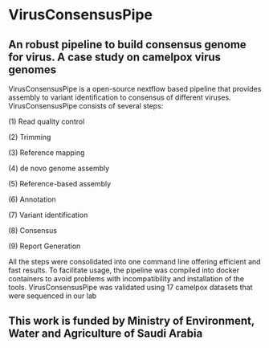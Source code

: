 # VirusConsensusPipe
## An robust pipeline to build consensus genome for virus. A case study on camelpox virus genomes

VirusConsensusPipe is a open-source nextflow based pipeline that provides assembly to variant identification to consensus of different viruses. VirusConsensusPipe consists of several steps: 

(1) Read quality control 

(2) Trimming

(3) Reference mapping

(4) de novo genome assembly

(5) Reference-based assembly

(6) Annotation

(7) Variant identification

(8) Consensus

(9) Report Generation

All the steps were consolidated into one command line offering efficient and fast results. To facilitate usage, the pipeline was compiled into docker containers to avoid problems with incompatibility and installation of the tools. VirusConsensusPipe was validated using 17 camelpox datasets that were sequenced in our lab


## This work is funded by Ministry of Environment, Water and Agriculture of Saudi Arabia

